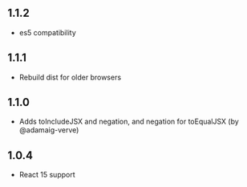 ## 1.1.2

* es5 compatibility

## 1.1.1

* Rebuild dist for older browsers

## 1.1.0

* Adds toIncludeJSX and negation, and negation for toEqualJSX (by @adamaig-verve)

## 1.0.4

* React 15 support
